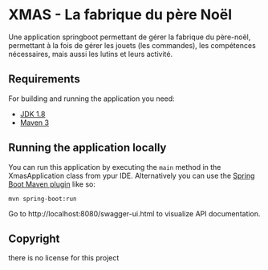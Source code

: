 # XMAS - La fabrique du père Noël

Une application springboot permettant de gérer la fabrique du père-noël, permettant à la fois de gérer les jouets (les commandes), les compétences nécessaires, mais aussi les lutins et leurs activité.

## Requirements

For building and running the application you need:

- [JDK 1.8](http://www.oracle.com/technetwork/java/javase/downloads/jdk8-downloads-2133151.html)
- [Maven 3](https://maven.apache.org)

## Running the application locally

You can run this application by executing the `main` method in the XmasApplication class from ypur IDE. Alternatively you can use the [Spring Boot Maven plugin](https://docs.spring.io/spring-boot/docs/current/reference/html/build-tool-plugins-maven-plugin.html) like so:

```shell
mvn spring-boot:run
```

Go to http://localhost:8080/swagger-ui.html to visualize API documentation.

## Copyright

there is no license for this project
